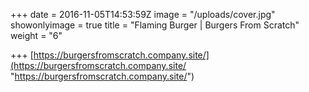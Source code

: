 +++
date = 2016-11-05T14:53:59Z
image = "/uploads/cover.jpg"
showonlyimage = true
title = "Flaming Burger | Burgers From Scratch"
weight = "6"

+++
[https://burgersfromscratch.company.site/](https://burgersfromscratch.company.site/ "https://burgersfromscratch.company.site/")